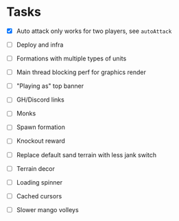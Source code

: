 Tasks
===

- [x] Auto attack only works for two players, see `autoAttack`
- [ ] Deploy and infra
- [ ] Formations with multiple types of units
- [ ] Main thread blocking perf for graphics render
- [ ] "Playing as" top banner
- [ ] GH/Discord links
- [ ] Monks
- [ ] Spawn formation
- [ ] Knockout reward
- [ ] Replace default sand terrain with less jank switch
- [ ] Terrain decor
- [ ] Loading spinner
- [ ] Cached cursors
- [ ] Slower mango volleys

